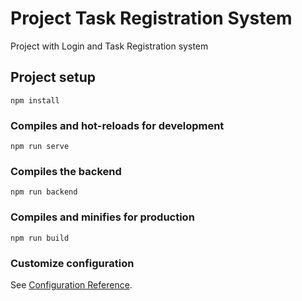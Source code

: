 
# Project Task Registration System

Project with Login and Task Registration system

## Project setup
```
npm install
```

### Compiles and hot-reloads for development
```
npm run serve
```

### Compiles the backend
```
npm run backend
```


### Compiles and minifies for production
```
npm run build
```

### Customize configuration
See [Configuration Reference](https://cli.vuejs.org/config/).
